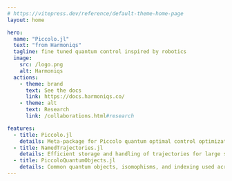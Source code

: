 ```yaml
---
# https://vitepress.dev/reference/default-theme-home-page
layout: home

hero:
  name: "Piccolo.jl"
  text: "from Harmoniqs"
  tagline: fine tuned quantum control inspired by robotics
  image:
    src: /logo.png
    alt: Harmoniqs
  actions:
    - theme: brand
      text: See the docs
      link: https://docs.harmoniqs.co/
    - theme: alt
      text: Research
      link: /collaborations.html#research

features:
  - title: Piccolo.jl
    details: Meta-package for Piccolo quantum optimal control optimization and utilities
  - title: NamedTrajectories.jl
    details: Efficient storage and handling of trajectories for large state and control optimization
  - title: PiccoloQuantumObjects.jl
    details: Common quantum objects, isomophisms, and indexing used across the Piccolo.jl ecosystem
---
```

